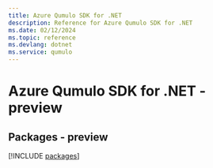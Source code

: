```yaml
---
title: Azure Qumulo SDK for .NET
description: Reference for Azure Qumulo SDK for .NET
ms.date: 02/12/2024
ms.topic: reference
ms.devlang: dotnet
ms.service: qumulo
---
```

# Azure Qumulo SDK for .NET - preview
## Packages - preview
[!INCLUDE [packages](qumulo-index.md)]